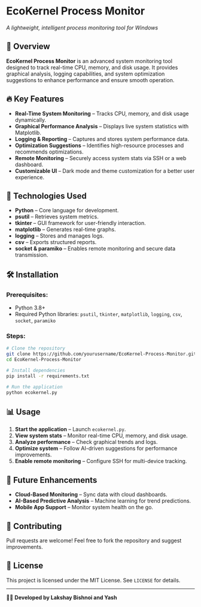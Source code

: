 # EcoKernel Process Monitor
 
*A lightweight, intelligent process monitoring tool for Windows*

## 🌟 Overview
**EcoKernel Process Monitor** is an advanced system monitoring tool designed to track real-time CPU, memory, and disk usage. It provides graphical analysis, logging capabilities, and system optimization suggestions to enhance performance and ensure smooth operation.

## 🔥 Key Features
- **Real-Time System Monitoring** – Tracks CPU, memory, and disk usage dynamically.
- **Graphical Performance Analysis** – Displays live system statistics with Matplotlib.
- **Logging & Reporting** – Captures and stores system performance data.
- **Optimization Suggestions** – Identifies high-resource processes and recommends optimizations.
- **Remote Monitoring** – Securely access system stats via SSH or a web dashboard.
- **Customizable UI** – Dark mode and theme customization for a better user experience.

## 🚀 Technologies Used
- **Python** – Core language for development.
- **psutil** – Retrieves system metrics.
- **tkinter** – GUI framework for user-friendly interaction.
- **matplotlib** – Generates real-time graphs.
- **logging** – Stores and manages logs.
- **csv** – Exports structured reports.
- **socket & paramiko** – Enables remote monitoring and secure data transmission.

## 🛠 Installation
### Prerequisites:
- Python 3.8+
- Required Python libraries: `psutil`, `tkinter`, `matplotlib`, `logging`, `csv`, `socket`, `paramiko`

### Steps:
```bash
# Clone the repository
git clone https://github.com/yourusername/EcoKernel-Process-Monitor.git
cd EcoKernel-Process-Monitor

# Install dependencies
pip install -r requirements.txt

# Run the application
python ecokernel.py
```

## 📊 Usage
1. **Start the application** – Launch `ecokernel.py`.
2. **View system stats** – Monitor real-time CPU, memory, and disk usage.
3. **Analyze performance** – Check graphical trends and logs.
4. **Optimize system** – Follow AI-driven suggestions for performance improvements.
5. **Enable remote monitoring** – Configure SSH for multi-device tracking.

## 🔮 Future Enhancements
- **Cloud-Based Monitoring** – Sync data with cloud dashboards.
- **AI-Based Predictive Analysis** – Machine learning for trend predictions.
- **Mobile App Support** – Monitor system health on the go.

## 🤝 Contributing
Pull requests are welcome! Feel free to fork the repository and suggest improvements.

## 📜 License
This project is licensed under the MIT License. See `LICENSE` for details.

---
👨‍💻 **Developed by Lakshay Bishnoi and Yash**  


